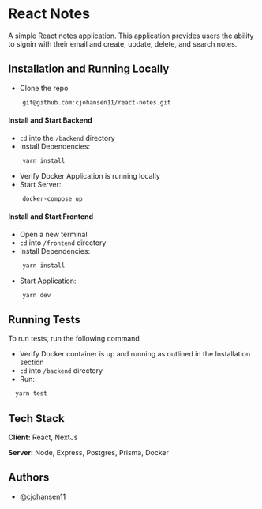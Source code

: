# React Notes

A simple React notes application. This application provides users the ability to signin with their email and create, update, delete, and search notes.

## Installation and Running Locally

- Clone the repo

```bash
    git@github.com:cjohansen11/react-notes.git
```

#### Install and Start Backend

- `cd` into the `/backend` directory
- Install Dependencies:

```bash
    yarn install
```

- Verify Docker Application is running locally
- Start Server:

```bash
    docker-compose up
```

#### Install and Start Frontend

- Open a new terminal
- `cd` into `/frontend` directory
- Install Dependencies:

```bash
    yarn install
```

- Start Application:

```bash
    yarn dev
```

## Running Tests

To run tests, run the following command

- Verify Docker container is up and running as outlined in the Installation section
- `cd` into `/backend` directory
- Run:

```bash
  yarn test
```

## Tech Stack

**Client:** React, NextJs

**Server:** Node, Express, Postgres, Prisma, Docker

## Authors

- [@cjohansen11](https://www.github.com/cjohansen11)
